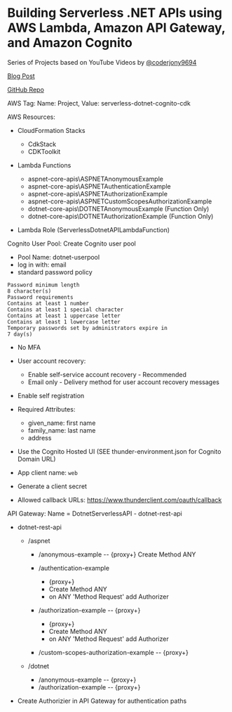 # Building Serverless .NET APIs using AWS Lambda, Amazon API Gateway, and Amazon Cognito

Series of Projects based on YouTube Videos by [@coderjony9694](https://www.youtube.com/@coderjony9694/videos)

[Blog Post](https://resonant-cement-f3c.notion.site/Building-Serverless-NET-APIs-using-AWS-Lambda-Amazon-API-Gateway-and-Amazon-Cognito-08c86abd62824dd1a6928582349e7bf5)

[GitHub Repo](https://github.com/ankushjain358/serverless-dotnet-apis-with-amazon-cognito/tree/main)

AWS Tag: Name: Project, Value: serverless-dotnet-cognito-cdk

AWS Resources:

- CloudFormation Stacks

  - CdkStack
  - CDKToolkit

- Lambda Functions

  - aspnet-core-apis\ASPNETAnonymousExample
  - aspnet-core-apis\ASPNETAuthenticationExample
  - aspnet-core-apis\ASPNETAuthorizationExample
  - aspnet-core-apis\ASPNETCustomScopesAuthorizationExample
  - dotnet-core-apis\DOTNETAnonymousExample (Function Only)
  - dotnet-core-apis\DOTNETAuthorizationExample (Function Only)

- Lambda Role (ServerlessDotnetAPILambdaFunction)

Cognito User Pool: Create Cognito user pool

- Pool Name: dotnet-userpool
- log in with: email
- standard password policy

```text
Password minimum length
8 character(s)
Password requirements
Contains at least 1 number
Contains at least 1 special character
Contains at least 1 uppercase letter
Contains at least 1 lowercase letter
Temporary passwords set by administrators expire in
7 day(s)
```

- No MFA
- User account recovery:

  - Enable self-service account recovery - Recommended
  - Email only - Delivery method for user account recovery messages

- Enable self registration
- Required Attributes:

  - given_name: first name
  - family_name: last name
  - address

- Use the Cognito Hosted UI (SEE thunder-environment.json for Cognito Domain URL)
- App client name: `web`
- Generate a client secret
- Allowed callback URLs: https://www.thunderclient.com/oauth/callback

API Gateway: Name = DotnetServerlessAPI - dotnet-rest-api

- dotnet-rest-api

  - /aspnet

    - /anonymous-example -- {proxy+} Create Method ANY
    - /authentication-example

      - {proxy+}
      - Create Method ANY
      - on ANY 'Method Request' add Authorizer

    - /authorization-example -- {proxy+}

      - {proxy+}
      - Create Method ANY
      - on ANY 'Method Request' add Authorizer

    - /custom-scopes-authorization-example -- {proxy+}

  - /dotnet

    - /anonymous-example -- {proxy+}
    - /authorization-example -- {proxy+}

- Create Authorizier in API Gateway for authentication paths
